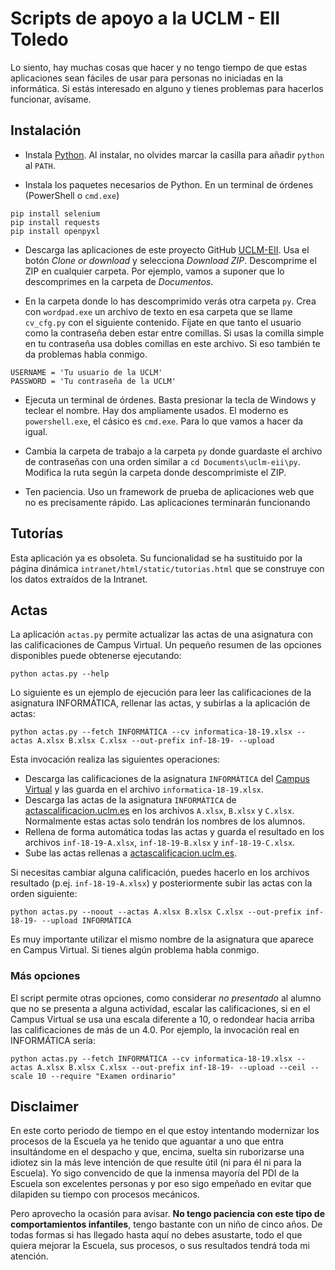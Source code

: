 # Scripts de apoyo a la UCLM - EII Toledo

Lo siento, hay muchas cosas que hacer y no tengo tiempo de que estas aplicaciones sean fáciles de usar para personas no iniciadas en la informática.  Si estás interesado en alguno y tienes problemas para hacerlos funcionar, avísame.

## Instalación

* Instala [Python](http://python.org).  Al instalar, no olvides marcar la casilla para añadir `python` al `PATH`.

* Instala los paquetes necesarios de Python.  En un terminal de órdenes (PowerShell o `cmd.exe`)

```
pip install selenium
pip install requests
pip install openpyxl
```

* Descarga las aplicaciones de este proyecto GitHub [UCLM-EII](http://github.com/FranciscoMoya/uclm-eii). Usa el botón *Clone or download* y selecciona *Download ZIP*.  Descomprime el ZIP en cualquier carpeta.  Por ejemplo, vamos a suponer que lo descomprimes en la carpeta de *Documentos*.

* En la carpeta donde lo has descomprimido verás otra carpeta `py`.  Crea con `wordpad.exe` un archivo de texto en esa carpeta que se llame `cv_cfg.py` con el siguiente contenido.  Fíjate en que tanto el usuario como la contraseña deben estar entre comillas.  Si usas la comilla simple en tu contraseña usa dobles comillas en este archivo.  Si eso también te da problemas habla conmigo.

```
USERNAME = 'Tu usuario de la UCLM'
PASSWORD = 'Tu contraseña de la UCLM'
```

* Ejecuta un terminal de órdenes. Basta presionar la tecla de Windows y teclear el nombre. Hay dos ampliamente usados.  El moderno es `powershell.exe`, el cásico es `cmd.exe`.  Para lo que vamos a hacer da igual.

* Cambia la carpeta de trabajo a la carpeta `py` donde guardaste el archivo de contraseñas con una orden similar a `cd Documents\uclm-eii\py`. Modifica la ruta según la carpeta donde descomprimiste el ZIP. 

* Ten paciencia.  Uso un framework de prueba de aplicaciones web que no es precisamente rápido.  Las aplicaciones terminarán funcionando

## Tutorías

Esta aplicación ya es obsoleta.  Su funcionalidad se ha sustituido por la página dinámica
`intranet/html/static/tutorias.html` que se construye con los datos extraídos de la Intranet.

## Actas

La aplicación `actas.py` permite actualizar las actas de una asignatura con las calificaciones de Campus Virtual.  Un pequeño resumen de las opciones disponibles puede obtenerse ejecutando:

```
python actas.py --help
```

Lo siguiente es un ejemplo de ejecución para leer las calificaciones de la asignatura INFORMÁTICA, rellenar las actas, y subirlas a la aplicación de actas:

```
python actas.py --fetch INFORMÁTICA --cv informatica-18-19.xlsx --actas A.xlsx B.xlsx C.xlsx --out-prefix inf-18-19- --upload
```

Esta invocación realiza las siguientes operaciones:

* Descarga las calificaciones de la asignatura `INFORMÁTICA` del [Campus Virtual](https://campusvirtual.uclm.es) y las guarda en el archivo `informatica-18-19.xlsx`.
* Descarga las actas de la asignatura `INFORMÁTICA` de [actascalificacion.uclm.es](https://actascalificacion.uclm.es) en los archivos `A.xlsx`, `B.xlsx` y `C.xlsx`. Normalmente estas actas solo tendrán los nombres de los alumnos.
* Rellena de forma automática todas las actas y guarda el resultado en los archivos `inf-18-19-A.xlsx`, `inf-18-19-B.xlsx` y `inf-18-19-C.xlsx`.
* Sube las actas rellenas a [actascalificacion.uclm.es](https://actascalificacion.uclm.es).

Si necesitas cambiar alguna calificación, puedes hacerlo en los archivos resultado (p.ej. `inf-18-19-A.xlsx`) y posteriormente subir las actas con la orden siguiente:

```
python actas.py --noout --actas A.xlsx B.xlsx C.xlsx --out-prefix inf-18-19- --upload INFORMÁTICA
```

Es muy importante utilizar el mismo nombre de la asignatura que aparece en Campus Virtual.  Si tienes algún problema habla conmigo.

### Más opciones

El script permite otras opciones, como considerar *no presentado* al alumno que no se presenta a alguna actividad, escalar las calificaciones, si en el Campus Virtual se usa una escala diferente a 10, o redondear hacia arriba las calificaciones de más de un 4.0.  Por ejemplo, la invocación real en INFORMÁTICA sería:

```
python actas.py --fetch INFORMÁTICA --cv informatica-18-19.xlsx --actas A.xlsx B.xlsx C.xlsx --out-prefix inf-18-19- --upload --ceil --scale 10 --require "Examen ordinario"
```

## Disclaimer

En este corto periodo de tiempo en el que estoy intentando modernizar los procesos de la Escuela ya he tenido que aguantar a uno que entra insultándome en el despacho y que, encima, suelta sin ruborizarse una idiotez sin la más leve intención de que resulte útil (ni para él ni para la Escuela).  Yo sigo convencido de que la inmensa mayoría del PDI de la Escuela son excelentes personas y por eso sigo empeñado en evitar que dilapiden su tiempo con procesos mecánicos.

Pero aprovecho la ocasión para avisar. **No tengo paciencia con este tipo de comportamientos infantiles**, tengo bastante con un niño de cinco años.  De todas formas si has llegado hasta aquí no debes asustarte, todo el que quiera mejorar la Escuela, sus procesos, o sus resultados tendrá toda mi atención.
